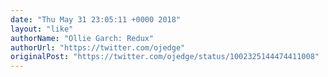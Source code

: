 ```yaml
---
date: "Thu May 31 23:05:11 +0000 2018"
layout: "like"
authorName: "Ollie Garch: Redux"
authorUrl: "https://twitter.com/ojedge"
originalPost: "https://twitter.com/ojedge/status/1002325144474411008"
---
```

